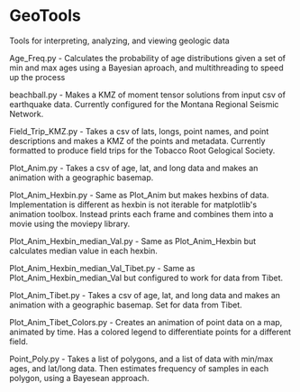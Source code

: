 # GeoTools
Tools for interpreting, analyzing, and viewing geologic data

Age_Freq.py - Calculates the probability of age distributions given a set of min and max ages using a Bayesian aproach, and multithreading to speed up the process

beachball.py - Makes a KMZ of moment tensor solutions from input csv of earthquake data. Currently configured for the Montana Regional Seismic Network.

Field_Trip_KMZ.py - Takes a csv of lats, longs, point names, and point descriptions and makes a KMZ of the points and metadata. Currently formatted to produce field trips for the Tobacco Root Gelogical Society.

Plot_Anim.py - Takes a csv of age, lat, and long data and makes an animation with a geographic basemap.

Plot_Anim_Hexbin.py - Same as Plot_Anim but makes hexbins of data. Implementation is different as hexbin is not iterable for matplotlib's animation toolbox. Instead prints each frame and combines them into a movie using the moviepy library.

Plot_Anim_Hexbin_median_Val.py - Same as Plot_Anim_Hexbin but calculates median value in each hexbin.

Plot_Anim_Hexbin_median_Val_Tibet.py - Same as Plot_Anim_Hexbin_median_Val but configured to work for data from Tibet.

Plot_Anim_Tibet.py - Takes a csv of age, lat, and long data and makes an animation with a geographic basemap. Set for data from Tibet.

Plot_Anim_Tibet_Colors.py - Creates an animation of point data on a map, animated by time. Has a colored legend to differentiate points for a different field.

Point_Poly.py - Takes a list of polygons, and a list of data with min/max ages, and lat/long data. Then estimates frequency of samples in each polygon, using a Bayesean approach.
